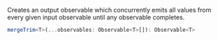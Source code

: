 Creates an output observable which concurrently emits all values from every 
given input observable until any observable completes.

```typescript
mergeTrim<T>(...observables: Observable<T>[]): Observable<T>
```

